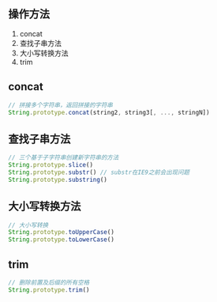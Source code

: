 
## 操作方法
1. concat
2. 查找子串方法
3. 大小写转换方法
4. trim

## concat
```js
// 拼接多个字符串，返回拼接的字符串
String.prototype.concat(string2, string3[, ..., stringN])
```

## 查找子串方法
```js
// 三个基于子字符串创建新字符串的方法
String.prototype.slice()
String.prototype.substr() // substr在IE9之前会出现问题
String.prototype.substring()
```


## 大小写转换方法
```js
// 大小写转换
String.prototype.toUpperCase()
String.prototype.toLowerCase()
```
## trim
```js
// 删除前置及后缀的所有空格
String.prototype.trim()
```